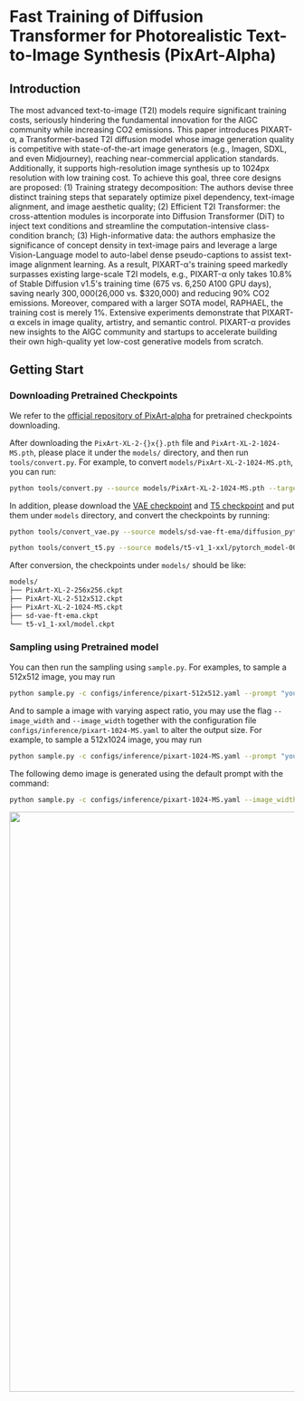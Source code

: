 # Fast Training of Diffusion Transformer for Photorealistic Text-to-Image Synthesis (PixArt-Alpha)

## Introduction

The most advanced text-to-image (T2I) models require significant training costs, seriously hindering the fundamental innovation for the AIGC community while increasing CO2 emissions. This paper introduces PIXART-α, a Transformer-based T2I diffusion model whose image generation quality is competitive with state-of-the-art image generators (e.g., Imagen, SDXL, and even Midjourney), reaching near-commercial application standards. Additionally, it supports high-resolution image synthesis up to 1024px resolution with low training cost. To achieve this goal, three core designs are proposed: (1) Training strategy decomposition: The authors devise three distinct training steps that separately optimize pixel dependency, text-image alignment, and image aesthetic quality; (2) Efficient T2I Transformer: the cross-attention modules is incorporate into Diffusion Transformer (DiT) to inject text conditions and streamline the computation-intensive class-condition branch; (3) High-informative data: the authors emphasize the significance of concept density in text-image pairs and leverage a large Vision-Language model to auto-label dense pseudo-captions to assist text-image alignment learning. As a result, PIXART-α's training speed markedly surpasses existing large-scale T2I models, e.g., PIXART-α only takes 10.8% of Stable Diffusion v1.5's training time (675 vs. 6,250 A100 GPU days), saving nearly $300,000 ($26,000 vs. $320,000) and reducing 90% CO2 emissions. Moreover, compared with a larger SOTA model, RAPHAEL, the training cost is merely 1%. Extensive experiments demonstrate that PIXART-α excels in image quality, artistry, and semantic control. PIXART-α provides new insights to the AIGC community and startups to accelerate building their own high-quality yet low-cost generative models from scratch.

## Getting Start

### Downloading Pretrained Checkpoints

We refer to the [official repository of PixArt-alpha](https://github.com/PixArt-alpha/PixArt-alpha) for pretrained checkpoints downloading.

After downloading the `PixArt-XL-2-{}x{}.pth` file and `PixArt-XL-2-1024-MS.pth`, please place it under the `models/` directory, and then run `tools/convert.py`. For example, to convert `models/PixArt-XL-2-1024-MS.pth`, you can run:

```bash
python tools/convert.py --source models/PixArt-XL-2-1024-MS.pth --target models/PixArt-XL-2-1024-MS.ckpt
```

In addition, please download the [VAE checkpoint](https://huggingface.co/PixArt-alpha/PixArt-alpha/tree/main/sd-vae-ft-ema) and [T5 checkpoint](https://huggingface.co/PixArt-alpha/PixArt-alpha/tree/main/t5-v1_1-xxl) and put them under `models` directory, and convert the checkpoints by running:

```bash
python tools/convert_vae.py --source models/sd-vae-ft-ema/diffusion_pytorch_model.bin --target models/sd-vae-ft-ema.ckpt
```

```bash
python tools/convert_t5.py --source models/t5-v1_1-xxl/pytorch_model-00001-of-00002.bin models/t5-v1_1-xxl/pytorch_model-00002-of-00002.bin --target models/t5-v1_1-xxl/model.ckpt
```

After conversion, the checkpoints under `models/` should be like:
```bash
models/
├── PixArt-XL-2-256x256.ckpt
├── PixArt-XL-2-512x512.ckpt
├── PixArt-XL-2-1024-MS.ckpt
├── sd-vae-ft-ema.ckpt
└── t5-v1_1-xxl/model.ckpt
```

### Sampling using Pretrained model

You can then run the sampling using `sample.py`. For examples, to sample a 512x512 image, you may run

```bash
python sample.py -c configs/inference/pixart-512x512.yaml --prompt "your magic prompt"
```

And to sample a image with varying aspect ratio, you may use the flag `--image_width` and `--image_width` together with the configuration file `configs/inference/pixart-1024-MS.yaml` to alter the output size. For example, to sample a 512x1024 image, you may run

```bash
python sample.py -c configs/inference/pixart-1024-MS.yaml --prompt "your magic prompt" --image_width 1024 --image_height 512
```

The following demo image is generated using the default prompt with the command:

```bash
python sample.py -c configs/inference/pixart-1024-MS.yaml --image_width 1024 --image_height 512 --seed 0
```
<p align="center"><img width="1024" src="https://github.com/zhtmike/mindone/assets/8342575/741e7a0a-11ab-4377-a8cd-77e689353c1f"/>
